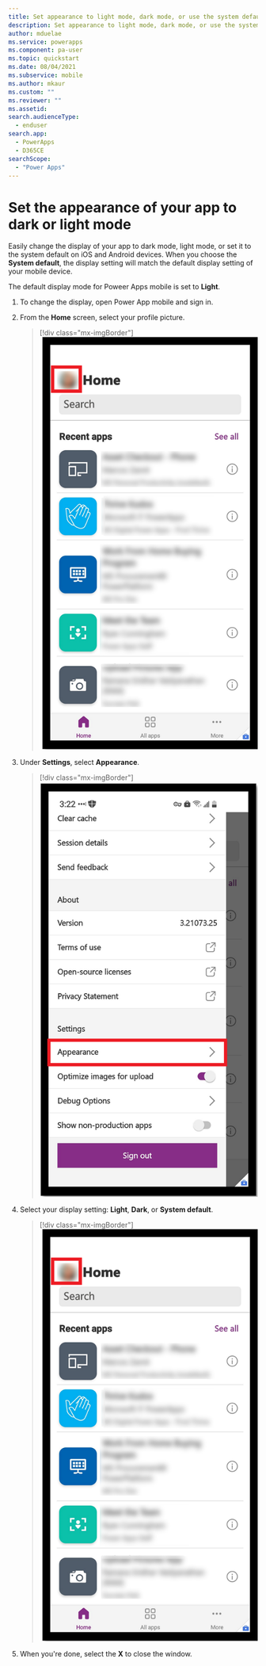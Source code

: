 ```yaml
---
title: Set appearance to light mode, dark mode, or use the system default| Microsoft Docs
description: Set appearance to light mode, dark mode, or use the system default for Power Apps mobile.
author: mduelae
ms.service: powerapps
ms.component: pa-user
ms.topic: quickstart
ms.date: 08/04/2021
ms.subservice: mobile
ms.author: mkaur
ms.custom: ""
ms.reviewer: ""
ms.assetid: 
search.audienceType: 
  - enduser
search.app: 
  - PowerApps
  - D365CE
searchScope:
  - "Power Apps"
---
```


# Set the appearance of your app to dark or light mode

Easily change the display of your app to dark mode, light mode, or set it to the system default on iOS and Android devices. When you choose the **System default**, the display setting will match the default display setting of your mobile device.

The default display mode for Poweer Apps mobile is set to **Light**.

1. To change the display, open Power App mobile and sign in.
2. From the **Home** screen, select your profile picture.

   > [!div class="mx-imgBorder"]
   > ![Select your profile picture](media/dark-mode-1.png "Profile picture") 

3. Under **Settings**, select **Appearance**.

   > [!div class="mx-imgBorder"]
   > ![Select the Appearance setting](media/dark-mode-2.png "Select the Appearance setting") 
   
4. Select your display setting: **Light**, **Dark**, or **System default**.
  
   > [!div class="mx-imgBorder"]
   > ![Select a display settting](media/dark-mode-1.png "Select your display setting") 

5. When you're done, select the **X** to close the window. 
